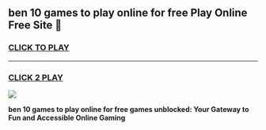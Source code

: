 
## ben 10 games to play online for free Play Online Free Site 👋
<h3>
<a href="https://download.freeplayer.one?title=ben_10_games_to_play_online_for_free&ref=21F">CLICK TO PLAY</a></h3>
<hr>

<h3>
<a href="https://download.freeplayer.one?title=ben_10_games_to_play_online_for_free&ref=21F">CLICK 2 PLAY</a>
  
</h3>

<a href="https://download.freeplayer.one?title=ben_10_games_to_play_online_for_free&ref=21F"><img src="https://cdnb.artstation.com/p/assets/images/images/032/539/853/original/anto-thomas-button-gif.gif"></a>


**ben 10 games to play online for free games unblocked: Your Gateway to Fun and Accessible Online Gaming**
